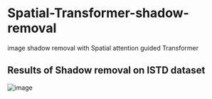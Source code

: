 # Spatial-Transformer-shadow-removal
image shadow removal with Spatial attention guided Transformer
## Results of Shadow removal on ISTD dataset
![image](https://github.com/zhangbaijin/Spatial-Transformer-shadow-removal/blob/main/106-2.png)
